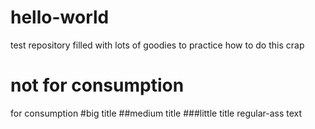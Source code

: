 # hello-world
test repository
filled with lots of goodies to practice how to do this crap
# not for consumption
for consumption
#big title
##medium title
###little title
regular-ass text
